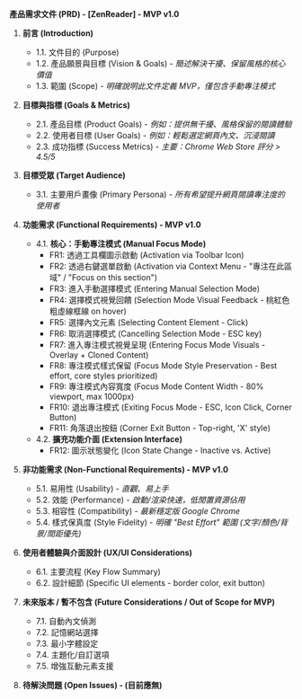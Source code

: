 
**產品需求文件 (PRD) - [ZenReader] - MVP v1.0**

1.  **前言 (Introduction)**
    * 1.1. 文件目的 (Purpose)
    * 1.2. 產品願景與目標 (Vision & Goals) - *簡述解決干擾、保留風格的核心價值*
    * 1.3. 範圍 (Scope) - *明確說明此文件定義 MVP，僅包含手動專注模式*

2.  **目標與指標 (Goals & Metrics)**
    * 2.1. 產品目標 (Product Goals) - *例如：提供無干擾、風格保留的閱讀體驗*
    * 2.2. 使用者目標 (User Goals) - *例如：輕鬆選定網頁內文、沉浸閱讀*
    * 2.3. 成功指標 (Success Metrics) - *主要：Chrome Web Store 評分 > 4.5/5*

3.  **目標受眾 (Target Audience)**
    * 3.1. 主要用戶畫像 (Primary Persona) - *所有希望提升網頁閱讀專注度的使用者*

4.  **功能需求 (Functional Requirements) - MVP v1.0**
    * 4.1. **核心：手動專注模式 (Manual Focus Mode)**
        * FR1: 透過工具欄圖示啟動 (Activation via Toolbar Icon)
        * FR2: 透過右鍵選單啟動 (Activation via Context Menu - "專注在此區域" / "Focus on this section")
        * FR3: 進入手動選擇模式 (Entering Manual Selection Mode)
        * FR4: 選擇模式視覺回饋 (Selection Mode Visual Feedback - 桃紅色粗虛線框線 on hover)
        * FR5: 選擇內文元素 (Selecting Content Element - Click)
        * FR6: 取消選擇模式 (Cancelling Selection Mode - ESC key)
        * FR7: 進入專注模式視覺呈現 (Entering Focus Mode Visuals - Overlay + Cloned Content)
        * FR8: 專注模式樣式保留 (Focus Mode Style Preservation - Best effort, core styles prioritized)
        * FR9: 專注模式內容寬度 (Focus Mode Content Width - 80% viewport, max 1000px)
        * FR10: 退出專注模式 (Exiting Focus Mode - ESC, Icon Click, Corner Button)
        * FR11: 角落退出按鈕 (Corner Exit Button - Top-right, 'X' style)
    * 4.2. **擴充功能介面 (Extension Interface)**
        * FR12: 圖示狀態變化 (Icon State Change - Inactive vs. Active)

5.  **非功能需求 (Non-Functional Requirements) - MVP v1.0**
    * 5.1. 易用性 (Usability) - *直觀、易上手*
    * 5.2. 效能 (Performance) - *啟動/渲染快速，低閒置資源佔用*
    * 5.3. 相容性 (Compatibility) - *最新穩定版 Google Chrome*
    * 5.4. 樣式保真度 (Style Fidelity) - *明確 "Best Effort" 範圍 (文字/顏色/背景/間距優先)*

6.  **使用者體驗與介面設計 (UX/UI Considerations)**
    * 6.1. 主要流程 (Key Flow Summary)
    * 6.2. 設計細節 (Specific UI elements - border color, exit button)

7.  **未來版本 / 暫不包含 (Future Considerations / Out of Scope for MVP)**
    * 7.1. 自動內文偵測
    * 7.2. 記憶網站選擇
    * 7.3. 最小字體設定
    * 7.4. 主題化/自訂選項
    * 7.5. 增強互動元素支援

8.  **待解決問題 (Open Issues) - (目前應無)**
